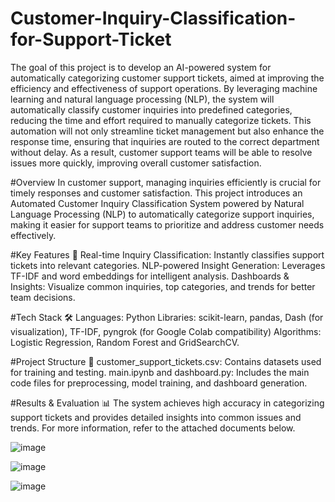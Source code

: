 # Customer-Inquiry-Classification-for-Support-Ticket
The goal of this project is to develop an AI-powered system for automatically categorizing customer support tickets, aimed at improving the efficiency and effectiveness of support operations. By leveraging machine learning and natural language processing (NLP), the system will automatically classify customer inquiries into predefined categories, reducing the time and effort required to manually categorize tickets. This automation will not only streamline ticket management but also enhance the response time, ensuring that inquiries are routed to the correct department without delay. As a result, customer support teams will be able to resolve issues more quickly, improving overall customer satisfaction.


#Overview
In customer support, managing inquiries efficiently is crucial for timely responses and customer satisfaction. This project introduces an Automated Customer Inquiry Classification System powered by Natural Language Processing (NLP) to automatically categorize support inquiries, making it easier for support teams to prioritize and address customer needs effectively.


#Key Features 🚀
Real-time Inquiry Classification: Instantly classifies support tickets into relevant categories.
NLP-powered Insight Generation: Leverages TF-IDF and word embeddings for intelligent analysis.
Dashboards & Insights: Visualize common inquiries, top categories, and trends for better team decisions.


#Tech Stack 🛠
Languages: Python
Libraries: scikit-learn, pandas, Dash (for visualization), TF-IDF, pyngrok (for Google Colab compatibility)
Algorithms: Logistic Regression, Random Forest and GridSearchCV.


#Project Structure 📂
customer_support_tickets.csv: Contains datasets used for training and testing.
main.ipynb and dashboard.py: Includes the main code files for preprocessing, model training, and dashboard generation.


#Results & Evaluation 📊
The system achieves high accuracy in categorizing support tickets and provides detailed insights into common issues and trends. For more information, refer to the attached documents below.

![image](https://github.com/user-attachments/assets/aa8c7c2d-cc2b-40ef-b61d-8e19b9531c0f)

![image](https://github.com/user-attachments/assets/a85ba4b6-37f8-4a4d-8de1-87f1772f353a)

![image](https://github.com/user-attachments/assets/6bd3597b-8f49-4957-9a68-56d63e3cc57a)




